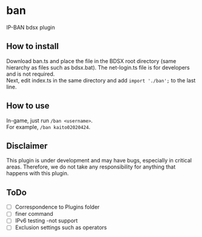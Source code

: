 # ban
IP-BAN bdsx plugin

## How to install  
Download ban.ts and place the file in the BDSX root directory (same hierarchy as files such as bdsx.bat). The net-login.ts file is for developers and is not required.  
Next, edit index.ts in the same directory and add `import './ban';` to the last line.  
  
## How to use  
In-game, just run `/ban <username>`.  
For example, `/ban kaito02020424`.  
  
## Disclaimer
This plugin is under development and may have bugs, especially in critical areas. Therefore, we do not take any responsibility for anything that happens with this plugin.  
## ToDo
- [ ] Correspondence to Plugins folder  
- [ ] finer command  
- [ ] IPv6 testing -not support  
- [ ] Exclusion settings such as operators  
